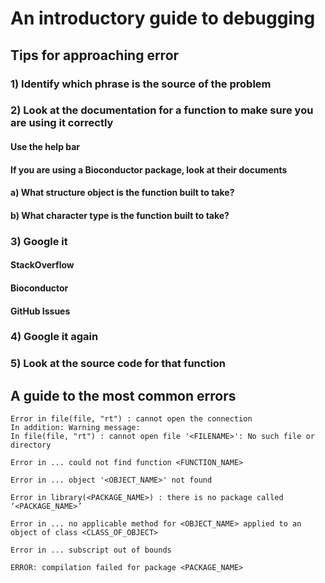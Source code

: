 # An introductory guide to debugging 

## Tips for approaching error

### 1) Identify which phrase is the source of the problem 

### 2) Look at the documentation for a function to make sure you are using it correctly

#### Use the help bar

#### If you are using a Bioconductor package, look at their documents

#### a) What structure object is the function built to take? 

#### b) What character type is the function built to take?  

### 3) Google it

#### StackOverflow
#### Bioconductor 
#### GitHub Issues

### 4) Google it again

### 5) Look at the source code for that function

## A guide to the most common errors

```
Error in file(file, "rt") : cannot open the connection
In addition: Warning message:
In file(file, "rt") : cannot open file '<FILENAME>': No such file or directory
```
```
Error in ... could not find function <FUNCTION_NAME>
```

```
Error in ... object '<OBJECT_NAME>' not found
```

```
Error in library(<PACKAGE_NAME>) : there is no package called ‘<PACKAGE_NAME>’
```

```
Error in ... no applicable method for <OBJECT_NAME> applied to an object of class <CLASS_OF_OBJECT>
```

```
Error in ... subscript out of bounds
```

```
ERROR: compilation failed for package <PACKAGE_NAME>
```
